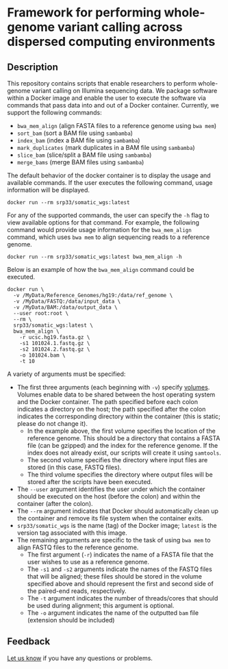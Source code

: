 # Framework for performing whole-genome variant calling across dispersed computing environments

## Description

This repository contains scripts that enable researchers to perform whole-genome variant 
calling on Illumina sequencing data. We package software within a Docker image and enable the 
user to execute the software via commands that pass data into and out of a Docker container. 
Currently, we support the following commands:

* `bwa_mem_align` (align FASTA files to a reference genome using `bwa mem`)
* `sort_bam` (sort a BAM file using `sambamba`)
* `index_bam` (index a BAM file using `sambamba`)
* `mark_duplicates` (mark duplicates in a BAM file using `sambamba`)
* `slice_bam` (slice/split a BAM file using `sambamba`)
* `merge_bams` (merge BAM files using `sambamba`)

The default behavior of the docker container is to display the usage and available commands. 
If the user executes the following command, usage information will be displayed.

```
docker run --rm srp33/somatic_wgs:latest
```

For any of the supported commands, the user can specify the `-h` flag to view available options for 
that command. For example, the following command would provide usage information for the 
`bwa_mem_align` command, which uses `bwa mem` to align sequencing reads to a reference genome.

```
docker run --rm srp33/somatic_wgs:latest bwa_mem_align -h
```

Below is an example of how the `bwa_mem_align` command could be executed.

```
docker run \
  -v /MyData/Reference_Genomes/hg19:/data/ref_genome \ 
  -v /MyData/FASTQ:/data/input_data \
  -v /MyData/BAM:/data/output_data \
  --user root:root \
  --rm \
  srp33/somatic_wgs:latest \
  bwa_mem_align \
    -r ucsc.hg19.fasta.gz \
    -s1 101024.1.fastq.gz \
    -s2 101024.2.fastq.gz \
    -o 101024.bam \
    -t 10
```

A variety of arguments must be specified:

* The first three arguments (each beginning with `-v`) specify [volumes](https://docs.docker.com/storage/volumes). Volumes enable data to be shared between the host operating system and the Docker container. The path specified before each colon  indicates a directory on the host; the path specified after the colon indicates the corresponding directory within the container (this is static; please do not change it).
    - In the example above, the first volume specifies the location of the reference genome. This should be a directory that contains a FASTA file (can be gzipped) and the index for the reference genome. If the index does not already exist, our scripts will create it using `samtools`.
    - The second volume specifies the directory where input files are stored (in this case, FASTQ files).
    - The third volume specifies the directory where output files will be stored after the scripts have been executed.
* The `--user` argument identifies the user under which the container should be executed on the host (before the colon) and within the container (after the colon).
* The `--rm` argument indicates that Docker should automatically 
clean up the container and remove its file system when the container exits.
* `srp33/somatic_wgs` is the name (tag) of the Docker image; `latest` is the version tag associated with this image. 
* The remaining arguments are specific to the task of using `bwa mem` to align FASTQ files to the 
reference genome.
    - The first argument (`-r`) indicates the name of a FASTA file that the user wishes to use as a reference genome.
    - The `-s1` and `-s2` arguments indicate the names of the FASTQ files that will be aligned; these files should be stored in the volume specified above and should represent the first and second side of the paired-end reads, respectively.
    - The `-t` argument indicates the number of threads/cores that should be used during alignment; this argument is optional.
    - The `-o` argument indicates the name of the outputted `bam` file (extension should be included)

## Feedback

[Let us know](https://github.com/srp33/docker_u54/issues) if you have any questions or problems.
